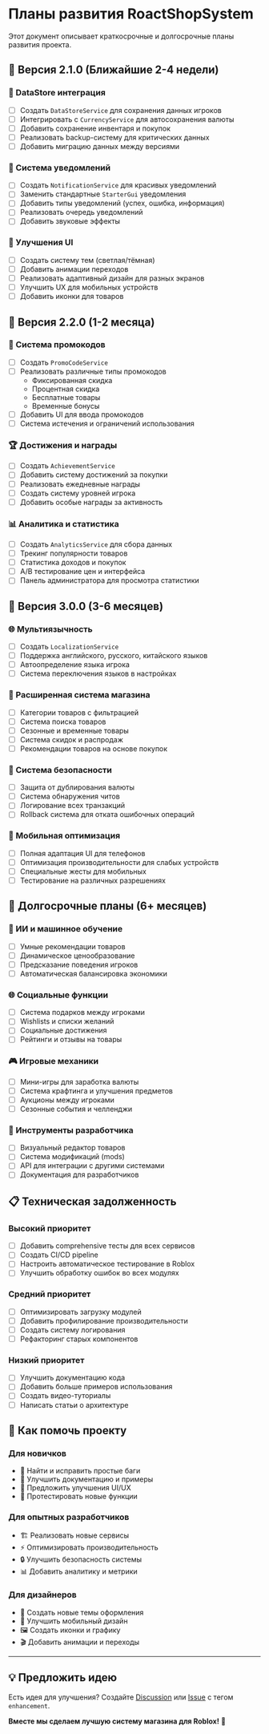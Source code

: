 # Планы развития RoactShopSystem

Этот документ описывает краткосрочные и долгосрочные планы развития проекта.

## 🎯 Версия 2.1.0 (Ближайшие 2-4 недели)

### 💾 DataStore интеграция
- [ ] Создать `DataStoreService` для сохранения данных игроков
- [ ] Интегрировать с `CurrencyService` для автосохранения валюты
- [ ] Добавить сохранение инвентаря и покупок
- [ ] Реализовать backup-систему для критических данных
- [ ] Добавить миграцию данных между версиями

### 🔔 Система уведомлений
- [ ] Создать `NotificationService` для красивых уведомлений
- [ ] Заменить стандартные `StarterGui` уведомления
- [ ] Добавить типы уведомлений (успех, ошибка, информация)
- [ ] Реализовать очередь уведомлений
- [ ] Добавить звуковые эффекты

### 🎨 Улучшения UI
- [ ] Создать систему тем (светлая/тёмная)
- [ ] Добавить анимации переходов
- [ ] Реализовать адаптивный дизайн для разных экранов
- [ ] Улучшить UX для мобильных устройств
- [ ] Добавить иконки для товаров

## 🚀 Версия 2.2.0 (1-2 месяца)

### 🎁 Система промокодов
- [ ] Создать `PromoCodeService`
- [ ] Реализовать различные типы промокодов
  - Фиксированная скидка
  - Процентная скидка  
  - Бесплатные товары
  - Временные бонусы
- [ ] Добавить UI для ввода промокодов
- [ ] Система истечения и ограничений использования

### 🏆 Достижения и награды
- [ ] Создать `AchievementService`
- [ ] Добавить систему достижений за покупки
- [ ] Реализовать ежедневные награды
- [ ] Создать систему уровней игрока
- [ ] Добавить особые награды за активность

### 📊 Аналитика и статистика
- [ ] Создать `AnalyticsService` для сбора данных
- [ ] Трекинг популярности товаров
- [ ] Статистика доходов и покупок
- [ ] A/B тестирование цен и интерфейса
- [ ] Панель администратора для просмотра статистики

## 🌟 Версия 3.0.0 (3-6 месяцев)

### 🌐 Мультиязычность
- [ ] Создать `LocalizationService`
- [ ] Поддержка английского, русского, китайского языков
- [ ] Автоопределение языка игрока
- [ ] Система переключения языков в настройках

### 🎪 Расширенная система магазина
- [ ] Категории товаров с фильтрацией
- [ ] Система поиска товаров
- [ ] Сезонные и временные товары
- [ ] Система скидок и распродаж
- [ ] Рекомендации товаров на основе покупок

### 🔐 Система безопасности
- [ ] Защита от дублирования валюты
- [ ] Система обнаружения читов
- [ ] Логирование всех транзакций
- [ ] Rollback система для отката ошибочных операций

### 📱 Мобильная оптимизация
- [ ] Полная адаптация UI для телефонов
- [ ] Оптимизация производительности для слабых устройств
- [ ] Специальные жесты для мобильных
- [ ] Тестирование на различных разрешениях

## 🔮 Долгосрочные планы (6+ месяцев)

### 🤖 ИИ и машинное обучение
- [ ] Умные рекомендации товаров
- [ ] Динамическое ценообразование
- [ ] Предсказание поведения игроков
- [ ] Автоматическая балансировка экономики

### 🌐 Социальные функции
- [ ] Система подарков между игроками
- [ ] Wishlists и списки желаний
- [ ] Социальные достижения
- [ ] Рейтинги и отзывы на товары

### 🎮 Игровые механики
- [ ] Мини-игры для заработка валюты
- [ ] Система крафтинга и улучшения предметов
- [ ] Аукционы между игроками
- [ ] Сезонные события и челленджи

### 🔧 Инструменты разработчика
- [ ] Визуальный редактор товаров
- [ ] Система модификаций (mods)
- [ ] API для интеграции с другими системами
- [ ] Документация для разработчиков

## 📋 Техническая задолженность

### Высокий приоритет
- [ ] Добавить comprehensive тесты для всех сервисов
- [ ] Создать CI/CD pipeline
- [ ] Настроить автоматическое тестирование в Roblox
- [ ] Улучшить обработку ошибок во всех модулях

### Средний приоритет  
- [ ] Оптимизировать загрузку модулей
- [ ] Добавить профилирование производительности
- [ ] Создать систему логирования
- [ ] Рефакторинг старых компонентов

### Низкий приоритет
- [ ] Улучшить документацию кода
- [ ] Добавить больше примеров использования
- [ ] Создать видео-туториалы
- [ ] Написать статьи о архитектуре

## 🤝 Как помочь проекту

### Для новичков
- 🐛 Найти и исправить простые баги
- 📝 Улучшить документацию и примеры
- 🎨 Предложить улучшения UI/UX
- 🧪 Протестировать новые функции

### Для опытных разработчиков
- 🏗️ Реализовать новые сервисы
- ⚡ Оптимизировать производительность
- 🔒 Улучшить безопасность системы
- 📊 Добавить аналитику и метрики

### Для дизайнеров
- 🎨 Создать новые темы оформления
- 📱 Улучшить мобильный дизайн
- 🖼️ Создать иконки и графику
- 🎬 Добавить анимации и переходы

---

## 💡 Предложить идею

Есть идея для улучшения? Создайте [Discussion](https://github.com/YOUR_USERNAME/RoactShopSystem/discussions) или [Issue](https://github.com/YOUR_USERNAME/RoactShopSystem/issues) с тегом `enhancement`.

**Вместе мы сделаем лучшую систему магазина для Roblox!** 🚀
